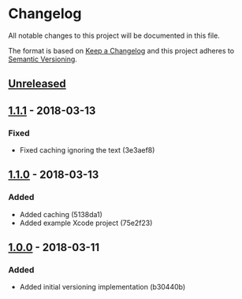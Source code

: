# Changelog

All notable changes to this project will be documented in this file.
<!-- Use one of these sections: Added, Changed, Deprecated, Removed, Fixed, Security -->

The format is based on [Keep a Changelog](http://keepachangelog.com/en/1.0.0/)
and this project adheres to [Semantic Versioning](http://semver.org/spec/v2.0.0.html).

## [Unreleased]

## [1.1.1] - 2018-03-13

### Fixed

- Fixed caching ignoring the text (3e3aef8)

## [1.1.0] - 2018-03-13

### Added

- Added caching (5138da1)
- Added example Xcode project (75e2f23)

## [1.0.0] - 2018-03-11

### Added

- Added initial versioning implementation (b30440b)

[Unreleased]: https://github.com/revolter/fastlane-plugin-icon_versioning/compare/v1.1.1...master
[1.1.1]: https://github.com/revolter/fastlane-plugin-icon_versioning/compare/v1.1.0...v1.1.1
[1.1.0]: https://github.com/revolter/fastlane-plugin-icon_versioning/compare/v1.0.0...v1.1.0
[1.0.0]: https://github.com/revolter/fastlane-plugin-icon_versioning/compare/fa429ffc...v1.0.0
